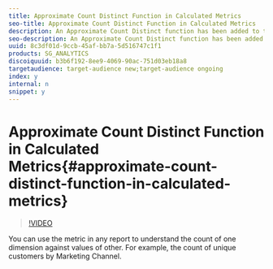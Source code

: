 ```yaml
---
title: Approximate Count Distinct Function in Calculated Metrics
seo-title: Approximate Count Distinct Function in Calculated Metrics
description: An Approximate Count Distinct function has been added to the Calculated Metric Builder. It is a long awaited function that will return the approximated distinct count of dimension items for a selected dimension.
seo-description: An Approximate Count Distinct function has been added to the Calculated Metric Builder. It is a long awaited function that will return the approximated distinct count of dimension items for a selected dimension.
uuid: 8c3df01d-9ccb-45af-bb7a-5d516747c1f1
products: SG_ANALYTICS
discoiquuid: b3b6f192-8ee9-4069-90ac-751d03eb18a8
targetaudience: target-audience new;target-audience ongoing
index: y
internal: n
snippet: y
---
```


# Approximate Count Distinct Function in Calculated Metrics{#approximate-count-distinct-function-in-calculated-metrics}

>[!VIDEO](https://video.tv.adobe.com/v/23722/?quality=12)

You can use the metric in any report to understand the count of one dimension against values of other. For example, the count of unique customers by Marketing Channel.
